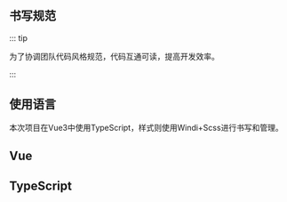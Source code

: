 ## 书写规范

::: tip 

为了协调团队代码风格规范，代码互通可读，提高开发效率。

:::


## 使用语言

本次项目在Vue3中使用TypeScript，样式则使用Windi+Scss进行书写和管理。


## Vue


## TypeScript


